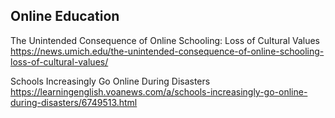 ## Online Education

The Unintended Consequence of Online Schooling: Loss of Cultural Values 
https://news.umich.edu/the-unintended-consequence-of-online-schooling-loss-of-cultural-values/

Schools Increasingly Go Online During Disasters
https://learningenglish.voanews.com/a/schools-increasingly-go-online-during-disasters/6749513.html
